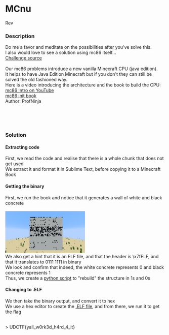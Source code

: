 # MCnu

Rev<br/>


### Description
Do me a favor and meditate on the possibilities after you've solve this.<br/>
I also would love to see a solution using mc86 itself...<br/>
[Challenge source](https://gist.github.com/AndyNovo/6c6318393631e8ac6f999ef6aa1a7c07)<br/><br/>
Our mc86 problems introduce a new vanilla Minecraft CPU (java edition).<br/>
It helps to have Java Edition Minecraft but if you don't they can still be solved the old fashioned way.<br/>
Here is a video introducing the architecture and the book to build the CPU:<br/>
[mc86 Intro on YouTube](https://www.youtube.com/watch?v=mqOSgJ0NM_Q)<br/>
[mc86 init book](https://gist.github.com/AndyNovo/657ff15b7614f70e34f7295cb3dd7a8f)<br/>
Author: ProfNinja

<br/><br/><br/>

### Solution

#### Extracting code
First, we read the code and realise that there is a whole chunk that does not get used<br/>
We extract it and format it in Sublime Text, before copying it to a Minecraft Book<br/>

#### Getting the binary
First, we run the book and notice that it generates a wall of white and black concrete<br/><br/>
<img src="./Assets/MCnu.png" width="50%" height="50%"><br/>
We also get a hint that it is an ELF file, and that the header is \x7fELF, and that it translates to 0111 1111 in binary<br/>
We look and confirm that indeed, the white concrete represents 0 and black concrete represents 1<br/>
Thus, we create a [python script](./Assets/MCnu.py) to "rebuild" the structure in 1s and 0s<br/>

#### Changing to .ELF
We then take the binary output, and convert it to hex<br/>
We use a hex editor to create the [.ELF file](./Assets/mcnu.elf), and from there, we run it to get the flag

<br/>
> UDCTF{yall_w0rk3d_h4rd_4_it}